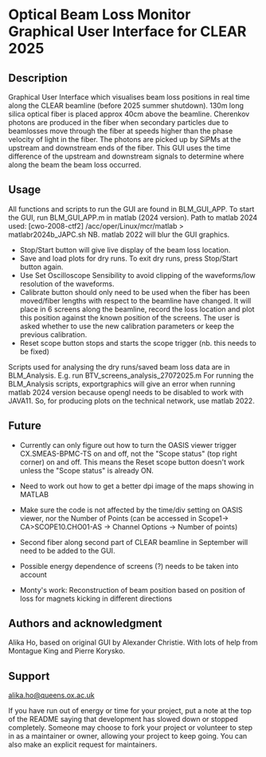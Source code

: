 # Optical Beam Loss Monitor Graphical User Interface for CLEAR 2025

## Description
Graphical User Interface which visualises beam loss positions in real time along the CLEAR beamline (before 2025 summer shutdown). 130m long silica optical fiber is placed approx 40cm above the beamline. Cherenkov photons are produced in the fiber when secondary particles due to beamlosses move through the fiber at speeds higher than the phase velocity of light in the fiber. The photons are picked up by SiPMs at the upstream and downstream ends of the fiber. This GUI uses the time difference of the upstream and downstream signals to determine where along the beam the beam loss occurred. 

## Usage
All functions and scripts to run the GUI are found in BLM_GUI_APP. To start the GUI, run BLM_GUI_APP.m in matlab (2024 version). Path to matlab 2024 used:
    [cwo-2008-ctf2] /acc/oper/Linux/mcr/matlab > matlabr2024b_JAPC.sh
NB. matlab 2022 will blur the GUI graphics. 

- Stop/Start button will give live display of the beam loss location.
- Save and load plots for dry runs. To exit dry runs, press Stop/Start button again. 
- Use Set Oscilloscope Sensibility to avoid clipping of the waveforms/low resolution of the waveforms.
- Calibrate button should only need to be used when the fiber has been moved/fiber lengths with respect to the beamline have changed. It will place in 6 screens along the beamline, record the loss location and plot this position against the known position of the screens. The user is asked whether to use the new calibration parameters or keep the previous calibration.
- Reset scope button stops and starts the scope trigger (nb. this needs to be fixed)


Scripts used for analysing the dry runs/saved beam loss data are in BLM_Analysis. 
E.g. run BTV_screens_analysis_27072025.m 
For running the BLM_Analysis scripts, exportgraphics will give an error when running matlab 2024 version because opengl needs to be disabled to work with JAVA11. So, for producing plots on the technical network, use matlab 2022.


## Future
- Currently can only figure out how to turn the OASIS viewer trigger CX.SMEAS-BPMC-TS on and off, not the "Scope status" (top right corner) on and off. This means the Reset scope button doesn't work unless the "Scope status" is already ON.

- Need to work out how to get a better dpi image of the maps showing in MATLAB

- Make sure the code is not affected by the time/div setting on OASIS viewer, nor the Number of Points (can be accessed in Scope1-> CA>SCOPE10.CHO01-AS -> Channel Options -> Number of points)

- Second fiber along second part of CLEAR beamline in September will need to be added to the GUI. 

- Possible energy dependence of screens (?) needs to be taken into account

- Monty's work: Reconstruction of beam position based on position of loss for magnets kicking in different directions


## Authors and acknowledgment
Alika Ho, based on original GUI by Alexander Christie. With lots of help from Montague King and Pierre Korysko.


## Support
alika.ho@queens.ox.ac.uk

If you have run out of energy or time for your project, put a note at the top of the README saying that development has slowed down or stopped completely. Someone may choose to fork your project or volunteer to step in as a maintainer or owner, allowing your project to keep going. You can also make an explicit request for maintainers.








        
